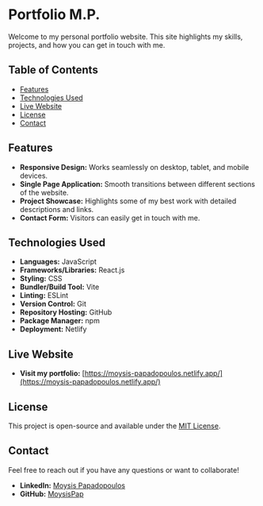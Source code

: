 # Portfolio M.P.

Welcome to my personal portfolio website. This site highlights my skills, projects, and how you can get in touch with me.

## Table of Contents
- [Features](#features)
- [Technologies Used](#technologies-used)
- [Live Website](#live-website)
- [License](#license)
- [Contact](#contact)

## Features
- **Responsive Design:** Works seamlessly on desktop, tablet, and mobile devices.
- **Single Page Application:** Smooth transitions between different sections of the website.
- **Project Showcase:** Highlights some of my best work with detailed descriptions and links.
- **Contact Form:** Visitors can easily get in touch with me.

## Technologies Used
- **Languages:** JavaScript
- **Frameworks/Libraries:** React.js
- **Styling:** CSS
- **Bundler/Build Tool:** Vite
- **Linting:** ESLint
- **Version Control:** Git
- **Repository Hosting:** GitHub
- **Package Manager:** npm
- **Deployment:** Netlify

## Live Website
- **Visit my portfolio:** [https://moysis-papadopoulos.netlify.app/](https://moysis-papadopoulos.netlify.app/)

## License
This project is open-source and available under the [MIT License](./LICENSE.txt).

## Contact
Feel free to reach out if you have any questions or want to collaborate!

- **LinkedIn:** [Moysis Papadopoulos](https://www.linkedin.com/in/moysis-papadopoulos/)
- **GitHub:** [MoysisPap](https://github.com/MoysisPap)